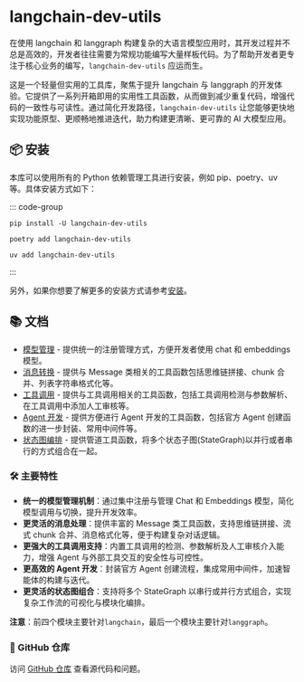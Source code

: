 # langchain-dev-utils

在使用 langchain 和 langgraph 构建复杂的大语言模型应用时，其开发过程并不总是高效的，开发者往往需要为常规功能编写大量样板代码。为了帮助开发者更专注于核心业务的编写，`langchain-dev-utils` 应运而生。

这是一个轻量但实用的工具库，聚焦于提升 langchain 与 langgraph 的开发体验。它提供了一系列开箱即用的实用性工具函数，从而做到减少重复代码，增强代码的一致性与可读性。通过简化开发路径，`langchain-dev-utils` 让您能够更快地实现功能原型、更顺畅地推进迭代，助力构建更清晰、更可靠的 AI 大模型应用。

## 📦 安装

本库可以使用所有的 Python 依赖管理工具进行安装，例如 pip、poetry、uv 等。具体安装方式如下：

::: code-group

```sh[pip]
pip install -U langchain-dev-utils
```

```sh[poetry]
poetry add langchain-dev-utils
```

```sh[uv]
uv add langchain-dev-utils
```

:::

另外，如果你想要了解更多的安装方式请参考[安装](./installation.md)。

## 📚 文档

- [模型管理](./model-management.md) - 提供统一的注册管理方式，方便开发者使用 chat 和 embeddings 模型。
- [消息转换](./message-conversion.md) - 提供与 Message 类相关的工具函数包括思维链拼接、chunk 合并、列表字符串格式化等。
- [工具调用](./tool-calling.md) - 提供与工具调用相关的工具函数，包括工具调用检测与参数解析、在工具调用中添加人工审核等。
- [Agent 开发](./agent-development.md) - 提供方便进行 Agent 开发的工具函数，包括官方 Agent 创建函数的进一步封装、常用中间件等。
- [状态图编排](./graph-orchestration.md) - 提供管道工具函数，将多个状态子图(StateGraph)以并行或者串行的方式组合在一起。

### 🛠️ 主要特性

- **统一的模型管理机制**：通过集中注册与管理 Chat 和 Embeddings 模型，简化模型调用与切换，提升开发效率。
- **更灵活的消息处理**：提供丰富的 Message 类工具函数，支持思维链拼接、流式 chunk 合并、消息格式化等，便于构建复杂对话逻辑。
- **更强大的工具调用支持**：内置工具调用的检测、参数解析及人工审核介入能力，增强 Agent 与外部工具交互的安全性与可控性。
- **更高效的 Agent 开发**：封装官方 Agent 创建流程，集成常用中间件，加速智能体的构建与迭代。
- **更灵活的状态图组合**：支持将多个 StateGraph 以串行或并行方式组合，实现复杂工作流的可视化与模块化编排。

**注意**：前四个模块主要针对`langchain`，最后一个模块主要针对`langgraph`。

### 📖 GitHub 仓库

访问 [GitHub 仓库](https://github.com/TBice123123/langchain-dev-utils) 查看源代码和问题。
